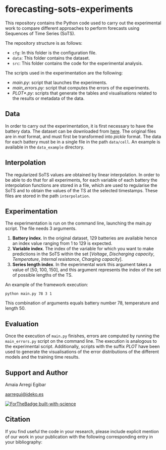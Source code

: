 # forecasting-sots-experiments

This repository contains the Python code used to carry out the experimental work to compare different approaches to perform forecasts using Sequences of Time Series (SoTS).

The repository structure is as follows:
- `cfg`: In this folder is the configuration file.
- `data`: This folder contains the dataset.
- `src`: This folder contains the code for the experimental analysis.

The scripts used in the experimentation are the following:

- _main.py_: script that launches the experiments.
- _main_errors.py_: script that computes the errors of the experiments.
- _PLOT*.py_: scripts that generate the tables and visualisations related to the results or metadata of the data.

## Data

In order to carry out the experimentation, it is first necessary to have the battery data. The dataset can be downloaded from [here](https://data.matr.io/1/projects/5c48dd2bc625d700019f3204). The original files are in _mat_ format, and must first be transformed into _pickle_ format. The data for each battery must be in a single file in the path `data/cell`. An example is available in the `data_example` directory.

## Interpolation

The regularized SoTS values are obtained by linear interpolation. In order to be able to do that for all experiments, for each variable of each battery the interpolation functions are stored in a file, which are used to regularise the SoTS and to obtain the values of the TS at the selected timestamps. These files are stored in the path `interpolation`.

## Experimentation

The experimentation is run on the command line, launching the main.py script. The file needs 3 arguments. 
1. **Battery index**. In the original dataset, 129 batteries are available hence an index value ranging from 1 to 129 is expected.
2. **Variable index**. The index of the variable for which you want to make predictions in the SoTS within the set [_Voltage_, _Discharging capacity_, _Temperature_, _Internal resistance_, _Charging capacity_].
3. **Series length index**. In the experimental work this argument takes a value of [50, 100, 150], and this argument represents the index of the set of possible lengths of the TS.

An example of the framework execution:

```
python main.py 78 3 1
```

This combination of arguments equals battery number 78, temperature and length 50.

## Evaluation

Once the execution of `main.py` finishes, errors are computed by running the `main_errors.py` script on the command line. The execution is analogous to the experimental script.
Additionally, scripts with the suffix _PLOT_ have been used to generate the visualisations of the error distributions of the different models and the training time results.

## Support and Author

Amaia Arregi Egibar

aarregui@ideko.es

[![ForTheBadge built-with-science](http://ForTheBadge.com/images/badges/built-with-science.svg)](https://github.com/aarregie)

## Citation

If you find useful the code in your research, please include explicit mention of our work in your publication with the following corresponding entry in your bibliography:
